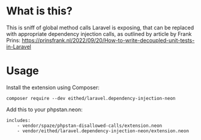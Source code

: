 # What is this?

This is sniff of global method calls Laravel is exposing, that can be replaced with appropriate dependency injection calls, as outlined by article by Frank Prins: https://prinsfrank.nl/2022/09/20/How-to-write-decoupled-unit-tests-in-Laravel

# Usage

Install the extension using Composer:

```
composer require --dev eithed/laravel.dependency-injection-neon
```

Add this to your phpstan.neon:

```
includes:
    - vendor/spaze/phpstan-disallowed-calls/extension.neon
    - vendor/eithed/laravel.dependency-injection-neon/extension.neon
```